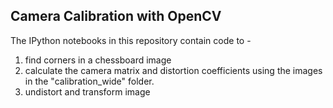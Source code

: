 ## Camera Calibration with OpenCV

The IPython notebooks in this repository contain code to - 

1. find corners in a chessboard image
2. calculate the camera matrix and distortion coefficients using the images in the "calibration_wide" folder.
3. undistort and transform image